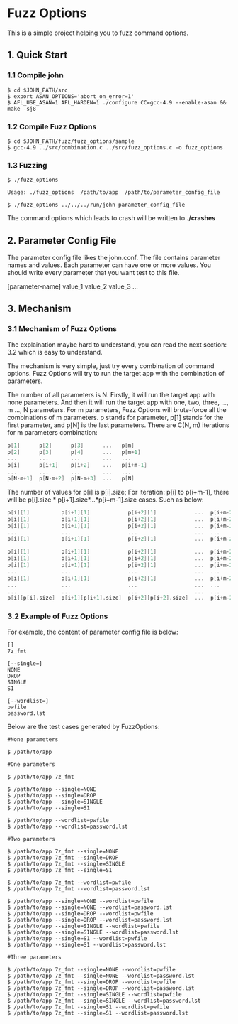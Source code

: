 # Fuzz Options

This is a simple project helping you to fuzz command options.

## 1. Quick Start

### 1.1 Compile john

```shell
$ cd $JOHN_PATH/src
$ export ASAN_OPTIONS='abort_on_error=1'
$ AFL_USE_ASAN=1 AFL_HARDEN=1 ./configure CC=gcc-4.9 --enable-asan && make -sj8
```

### 1.2 Compile Fuzz Options

```shell
$ cd $JOHN_PATH/fuzz/fuzz_options/sample
$ gcc-4.9 ../src/combination.c ../src/fuzz_options.c -o fuzz_options
```

### 1.3 Fuzzing

```shell
$ ./fuzz_options

Usage: ./fuzz_options  /path/to/app  /path/to/parameter_config_file

$ ./fuzz_options ../../../run/john parameter_config_file
```

The command options which leads to crash will be written to **./crashes**

## 2. Parameter Config File

The parameter config file likes the john.conf. The file contains parameter names and 
values. Each parameter can have one or more values. You should write every parameter 
that you want test to this file.

[parameter-name]
value_1
value_2
value_3
...

## 3. Mechanism


### 3.1 Mechanism of Fuzz Options

The explaination maybe hard to understand, you can read the next section: 3.2 which is 
easy to understand.

The mechanism is very simple, just try every combination of command options. Fuzz 
Options will try to run the target app with the combination of parameters. 

The number of all parameters is N. Firstly, it will run the target app with none 
parameters. And then it will run the target app with one, two, three, ..., m ..., 
N parameters. For m parameters, Fuzz Options will brute-force all the combinations 
of m parameters. p stands for parameter, p[1] stands for the first parameter, and 
p[N] is the last parameters. There are C(N, m) iterations for m parameters combination:

```C
p[1]      p[2]      p[3]      ...   p[m]   
p[2]      p[3]      p[4]      ...   p[m+1]   
...       ...       ...       ...   ...
p[i]      p[i+1]    p[i+2]    ...   p[i+m-1]
...       ...       ...       ...   ...
p[N-m+1]  p[N-m+2]  p[N-m+3]  ...   p[N]
```

The number of values for p[i] is p[i].size; For iteration: p[i] to p[i+m-1], there 
will be p[i].size * p[i+1].size*...*p[i+m-1].size cases. Such as below:

```C
p[i][1]          p[i+1][1]            p[i+2][1]            ...  p[i+m-2][1]              p[i+m-1][1]
p[i][1]          p[i+1][1]            p[i+2][1]            ...  p[i+m-2][1]              p[i+m-1][2]
p[i][1]          p[i+1][1]            p[i+2][1]            ...  p[i+m-2][1]              p[i+m-1][3]
...              ...                  ...                  ...  ...                      ...
p[i][1]          p[i+1][1]            p[i+2][1]            ...  p[i+m-2][1]              p[i+m-1][p[i+m-1].size]

p[i][1]          p[i+1][1]            p[i+2][1]            ...  p[i+m-2][2]              p[i+m-1][1]
p[i][1]          p[i+1][1]            p[i+2][1]            ...  p[i+m-2][2]              p[i+m-1][2]
p[i][1]          p[i+1][1]            p[i+2][1]            ...  p[i+m-2][2]              p[i+m-1][3]
...              ...                  ...                  ...  ...                      ...
p[i][1]          p[i+1][1]            p[i+2][1]            ...  p[i+m-2][2]              p[i+m-1][p[i+m-1].size]
...              ...                  ...                  ...  ...                      ...
...              ...                  ...                  ...  ...                      ...
p[i][p[i].size]  p[i+1][p[i+1].size]  p[i+2][p[i+2].size]  ...  p[i+m-2][p[i+m-2].size]  p[i+m-1][p[i+m-1].size]
```

### 3.2 Example of Fuzz Options

For example, the content of parameter config file is below:

```shell
[]
7z_fmt

[--single=]
NONE
DROP
SINGLE
S1

[--wordlist=]
pwfile
password.lst
```

Below are the test cases generated by FuzzOptions:

```shell
#None parameters

$ /path/to/app

#One parameters

$ /path/to/app 7z_fmt

$ /path/to/app --single=NONE
$ /path/to/app --single=DROP
$ /path/to/app --single=SINGLE
$ /path/to/app --single=S1

$ /path/to/app --wordlist=pwfile
$ /path/to/app --wordlist=password.lst

#Two parameters

$ /path/to/app 7z_fmt --single=NONE
$ /path/to/app 7z_fmt --single=DROP
$ /path/to/app 7z_fmt --single=SINGLE
$ /path/to/app 7z_fmt --single=S1

$ /path/to/app 7z_fmt --wordlist=pwfile
$ /path/to/app 7z_fmt --wordlist=password.lst

$ /path/to/app --single=NONE --wordlist=pwfile
$ /path/to/app --single=NONE --wordlist=password.lst
$ /path/to/app --single=DROP --wordlist=pwfile
$ /path/to/app --single=DROP --wordlist=password.lst
$ /path/to/app --single=SINGLE --wordlist=pwfile
$ /path/to/app --single=SINGLE --wordlist=password.lst
$ /path/to/app --single=S1 --wordlist=pwfile
$ /path/to/app --single=S1 --wordlist=password.lst

#Three parameters

$ /path/to/app 7z_fmt --single=NONE --wordlist=pwfile
$ /path/to/app 7z_fmt --single=NONE --wordlist=password.lst
$ /path/to/app 7z_fmt --single=DROP --wordlist=pwfile
$ /path/to/app 7z_fmt --single=DROP --wordlist=password.lst
$ /path/to/app 7z_fmt --single=SINGLE --wordlist=pwfile
$ /path/to/app 7z_fmt --single=SINGLE --wordlist=password.lst
$ /path/to/app 7z_fmt --single=S1 --wordlist=pwfile
$ /path/to/app 7z_fmt --single=S1 --wordlist=password.lst
```





